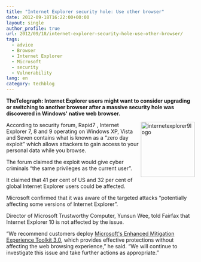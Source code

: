 ```yaml
---
title: "Internet Explorer security hole: Use other browser"
date: 2012-09-18T16:22:00+00:00
layout: single
author_profile: true
url: 2012/09/18/internet-explorer-security-hole-use-other-browser/
tags:
  - advice
  - Browser
  - Internet Explorer
  - Microsoft
  - security
  - Vulnerability
lang: en
category: techblog
---
```

**TheTelegraph: Internet Explorer users might want to consider upgrading or switching to another browser after a massive security hole was discovered in Windows' native web browser.** 

<a href="http://lh3.ggpht.com/-0Bv3ALH0CoQ/UFiYtKVSU0I/AAAAAAAAHc8/1JyUQDPOw20/s1600-h/internetexplorer9logo%25255B3%25255D.png" target="_blank"><img title="internetexplorer9logo" border="0" alt="internetexplorer9logo" align="right" src="http://lh4.ggpht.com/-nXjmf0lXvVI/UFiYvRj-pOI/AAAAAAAAHdE/0J0YOZBFd4Y/internetexplorer9logo_thumb%25255B1%25255D.png?imgmax=800" width="144" height="148" /></a>According to security forum, Rapid7 , Internet Explorer 7, 8 and 9 operating on Windows XP, Vista and Seven contains what is known as a “zero day exploit” which allows attackers to gain access to your personal data while you browse. 

The forum claimed the exploit would give cyber criminals “the same privileges as the current user”. 

It claimed that 41 per cent of US and 32 per cent of global Internet Explorer users could be affected. 

Microsoft confirmed that it was aware of the targeted attacks “potentially affecting some versions of Internet Explorer”. 

Director of Microsoft Trustworthy Computer, Yunsun Wee, told Fairfax that Internet Explorer 10 is not affected by the issue. 

“We recommend customers deploy <a href="http://www.microsoft.com/en-us/download/details.aspx?id=29851" target="_blank">Microsoft's Enhanced Mitigation Experience Toolkit 3.0</a>, which provides effective protections without affecting the web browsing experience,” he said. “We will continue to investigate this issue and take further actions as appropriate.”